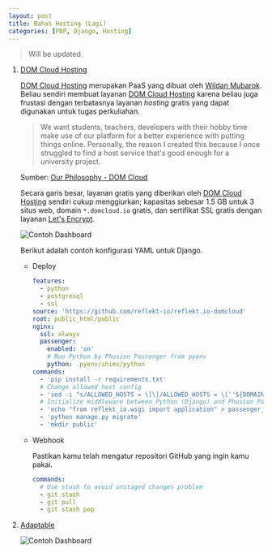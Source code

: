 ```yaml
---
layout: post
title: Bahas Hosting (Lagi)
categories: [PBP, Django, Hosting]
---
```


> Will be updated.

1. [DOM Cloud Hosting]

    [DOM Cloud Hosting] merupakan PaaS yang dibuat oleh [Wildan Mubarok](https://wellosoft.net/). Beliau sendiri membuat layanan [DOM Cloud Hosting] karena beliau juga frustasi dengan terbatasnya layanan *hosting* gratis yang dapat digunakan untuk tugas perkuliahan.

    > We want students, teachers, developers with their hobby time make use of our platform for a better experience with putting things online. Personally, the reason I created this because I once struggled to find a host service that's good enough for a university project.

    Sumber: [Our Philosophy - DOM Cloud](https://domcloud.co/docs/intro/philosophy)

    Secara garis besar, layanan gratis yang diberikan oleh [DOM Cloud Hosting] sendiri cukup menggiurkan; kapasitas sebesar 1.5 GB untuk 3 situs web, domain `*.domcloud.io` gratis, dan sertifikat SSL gratis dengan layanan [Let's Encrypt](https://letsencrypt.org/).

    ![Contoh Dashboard](https://i.ibb.co/TwbSTwD/Screenshot-2023-05-02-06-13-05.jpg)

    Berikut adalah contoh konfigurasi YAML untuk Django.

    - Deploy

      ```yaml
      features:
        - python
        - postgresql
        - ssl
      source: 'https://github.com/reflekt-io/reflekt.io-domcloud'
      root: public_html/public
      nginx:
        ssl: always
        passenger:
          enabled: 'on'
          # Run Python by Phusion Passenger from pyenv
          python: .pyenv/shims/python
      commands:
        - 'pip install -r requirements.txt'
        # Change allowed host config
        - 'sed -i "s/ALLOWED_HOSTS = \[\]/ALLOWED_HOSTS = \[''${DOMAIN}''\]/g" reflekt_io/settings.py'
        # Initialize middleware between Python (Django) and Phusion Passenger
        - 'echo "from reflekt_io.wsgi import application" > passenger_wsgi.py'
        - 'python manage.py migrate'
        - 'mkdir public'
      ```

    - Webhook

      Pastikan kamu telah mengatur repositori GitHub yang ingin kamu pakai.

      ```yaml
      commands:
        # Use stash to avoid unstaged changes problem
        - git stash
        - git pull
        - git stash pop
      ```

2. [Adaptable]

    ![Contoh Dashboard](https://i.ibb.co/6RnKVhP/Screenshot-2023-05-02-00-07-01.jpg)

[DOM Cloud Hosting]: https://domcloud.co/
[Adaptable]: https://adaptable.io/
